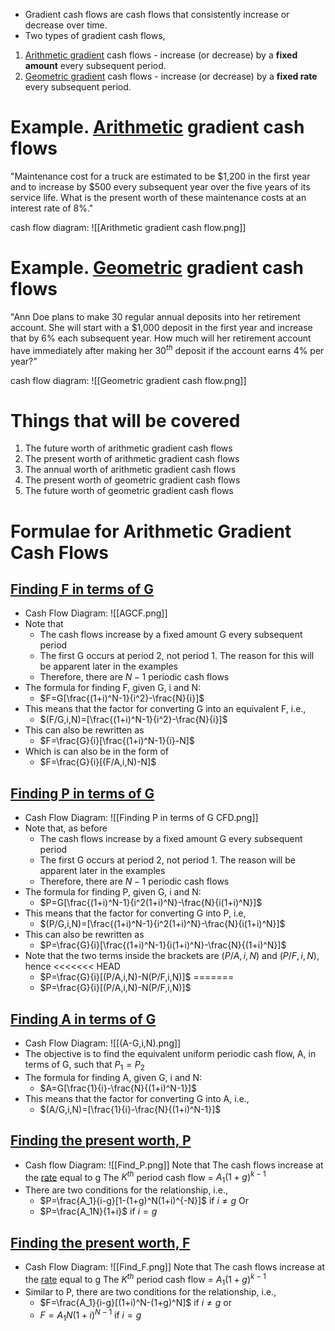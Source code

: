 - Gradient cash flows are cash flows that consistently increase or decrease over time.
- Two types of gradient cash flows,
1. <u>Arithmetic gradient</u> cash flows - increase (or decrease) by a **fixed amount** every subsequent period.
2. <u>Geometric gradient</u> cash flows - increase (or decrease) by a **fixed rate** every subsequent period.
# Example. <u>Arithmetic</u> gradient cash flows
"Maintenance cost for a truck are estimated to be \$1,200 in the first year and to increase by \$500 every subsequent year over the five years of its service life. What is the present worth of these maintenance costs at an interest rate of 8%."

cash flow diagram:
![[Arithmetic gradient cash flow.png]]
# Example. <u>Geometric</u> gradient cash flows
"Ann Doe plans to make 30 regular annual deposits into her retirement account. She will start with a \$1,000 deposit in the first year and increase that by 6% each subsequent year. How much will her retirement account have immediately after making her $30^{th}$ deposit if the account earns 4% per year?"

cash flow diagram:
![[Geometric gradient cash flow.png]]
# Things that will be covered
1. The future worth of arithmetic gradient cash flows
2. The present worth of arithmetic gradient cash flows
3. The annual worth of arithmetic gradient cash flows
4. The present worth of geometric gradient cash flows
5. The future worth of geometric gradient cash flows

# Formulae for Arithmetic Gradient Cash Flows
## <u>Finding F in terms of G</u>
- Cash Flow Diagram:
![[AGCF.png]]
- Note that
	- The cash flows increase by a fixed amount G every subsequent period
	- The first G occurs at period 2, not period 1. The reason for this will be apparent later in the examples
	- Therefore, there are $N-1$ periodic cash flows
- The formula for finding F, given G, i and N:
	- $F=G[\frac{(1+i)^N-1}{i^2}-\frac{N}{i}]$
- This means that the factor for converting G into an equivalent F, i.e.,
	- $(F/G,i,N)=[\frac{(1+i)^N-1}{i^2}-\frac{N}{i}]$
- This can also be rewritten as
	- $F=\frac{G}{i}[\frac{(1+i)^N-1}{i}-N]$
- Which is can also be in the form of
	- $F=\frac{G}{i}[(F/A,i,N)-N]$

## <u>Finding P in terms of G</u>
- Cash Flow Diagram:
![[Finding P in terms of G CFD.png]]
- Note that, as before
	- The cash flows increase by a fixed amount G every subsequent period
	- The first G occurs at period 2, not period 1. The reason will be apparent later in the examples
	- Therefore, there are $N-1$ periodic cash flows
- The formula for finding P, given G, i and N:
	- $P=G[\frac{(1+i)^N-1}{i^2(1+i)^N}-\frac{N}{i(1+i)^N}]$
- This means that the factor for converting G into P, i.e,
	- $(P/G,i,N)=[\frac{(1+i)^N-1}{i^2(1+i)^N}-\frac{N}{i(1+i)^N}]$
- This can also be rewritten as
	- $P=\frac{G}{i}[\frac{(1+i)^N-1}{i(1+i)^N}-\frac{N}{(1+i)^N}]$
- Note that the two terms inside the brackets are $(P/A,i,N)$ and $(P/F,i,N)$, hence
<<<<<<< HEAD
	- $P=\frac{G}{i}[(P/A,i,N)-N(P/F,i,N)]$
=======
	- $P=\frac{G}{i}[(P/A,i,N)-N(P/F,i,N)]$

## <u>Finding A in terms of G</u>
- Cash Flow Diagram:
 ![[(A-G,i,N).png]]
 - The objective is to find the equivalent uniform periodic cash flow, A, in terms of G, such that $P_1=P_2$
 - The formula for finding A, given G, i and N:
	 - $A=G[\frac{1}{i}-\frac{N}{(1+i)^N-1}]$
- This means that the factor for converting G into A, i.e.,
	- $(A/G,i,N)=[\frac{1}{i}-\frac{N}{(1+i)^N-1}]$

## <u>Finding the present worth, P</u>
- Cash flow Diagram:
 ![[Find_P.png]]
 Note that
	 The cash flows increase at the <u>rate</u> equal to g
	 The $K^{th}$ period cash flow = $A_1(1+g)^{k-1}$
- There are two conditions for the relationship, i.e.,
	- $P=\frac{A_1}{i-g}[1-(1+g)^N(1+i)^{-N}]$ if $i\ne g$
	Or
	- $P=\frac{A_1N}{1+i}$ if $i=g$

## <u>Finding the present worth, F</u>
- Cash Flow Diagram:
![[Find_F.png]]
Note that
	The cash flows increase at the <u>rate</u> equal to g
	 The $K^{th}$ period cash flow = $A_1(1+g)^{k-1}$
- Similar to P, there are two conditions for the relationship, i.e.,
	- $F=\frac{A_1}{i-g}[(1+i)^N-(1+g)^N]$ if $i\ne g$
	or
	- $F=A_1N(1+i)^{N-1}$ if $i=g$